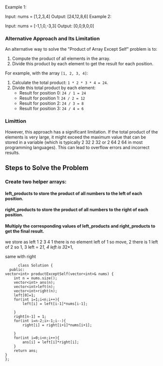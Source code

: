 Example 1:

Input: nums = [1,2,3,4]
Output: [24,12,8,6]
Example 2:

Input: nums = [-1,1,0,-3,3]
Output: [0,0,9,0,0]
### Alternative Approach and Its Limitation

An alternative way to solve the "Product of Array Except Self" problem is to:

1. Compute the product of all elements in the array.
2. Divide this product by each element to get the result for each position.

For example, with the array `[1, 2, 3, 4]`:
1. Calculate the total product: `1 * 2 * 3 * 4 = 24`.
2. Divide this total product by each element:
   - Result for position 0: `24 / 1 = 24`
   - Result for position 1: `24 / 2 = 12`
   - Result for position 2: `24 / 3 = 8`
   - Result for position 3: `24 / 4 = 6`

### Limittion
However, this approach has a significant limitation. If the total product of the elements is very large, it might exceed the maximum value that can be stored in a variable (which is typically 
2
32
2 
32
  or 
2
64
2 
64
  in most programming languages). This can lead to overflow errors and incorrect results.




## Steps to Solve the Problem
### Create two helper arrays:
#### left_products to store the product of all numbers to the left of each position.
#### right_products to store the product of all numbers to the right of each position.
#### Multiply the corresponding values of left_products and right_products to get the final result.



we store as 
left 1 2 3 4
     1 there is no element left of 1 so move,
     2 there is 1 left of 2 so 1,
     3 left = 2*1,
     4 left is 3*2*1,

same with right

          class Solution {
      public:
    vector<int> productExceptSelf(vector<int>& nums) {
        int n = nums.size();
        vector<int> ans(n);
        vector<int>left(n);
        vector<int>right(n);
        left[0]=1;
        for(int i=1;i<n;i++){
            left[i] = left[i-1]*nums[i-1];

        }
        right[n-1] = 1;
        for(int i=n-2;i>-1;i--){
            right[i] = right[i+1]*nums[i+1];

        }
        for(int i=0;i<n;i++){
            ans[i] = left[i]*right[i];
        }
        return ans;
    }
    };


    
     
